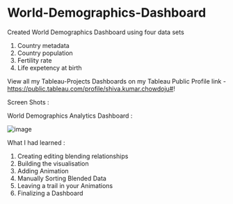 # World-Demographics-Dashboard

Created World Demographics Dashboard using four data sets
1. Country metadata
2. Country population
3. Fertility rate
4. Life expetency at birth

View all my Tableau-Projects Dashboards on my Tableau Public Profile link -
https://public.tableau.com/profile/shiva.kumar.chowdoju#!

Screen Shots : 

World Demographics Analytics Dashboard : 

![image](https://user-images.githubusercontent.com/46509991/118532238-5bd17b80-b764-11eb-8afe-5a0ca520c5bc.png)



What I had learned : 
1. Creating editing blending relationships
2. Building the visualisation
3. Adding Animation
4. Manually Sorting Blended Data
5. Leaving a trail in your Animations
6. Finalizing a Dashboard
